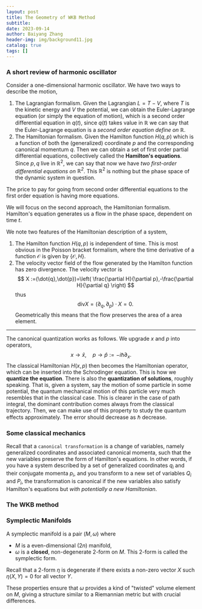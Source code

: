 ```yaml
---
layout: post
title: The Geometry of WKB Method
subtitle: 
date: 2023-09-14
author: Baiyang Zhang
header-img: img/background11.jpg
catalog: true
tags: []
---
```


### A short review of harmonic oscillator

Consider a one-dimensional harmonic oscillator. We have two ways to describe the motion,

1. The Lagrangian formalism. Given the Lagrangian $L=T-V$, where $T$ is the kinetic energy and $V$ the potential, we can obtain the Euler-Lagrange equation (or simply the equation of motion), which is a second order differential equation in $q(t)$, since $q(t)$ takes value in $\mathbb{R}$ we can say that the Euler-Lagrange equation is a *second order equation define on $\mathbb{R}$*. 
2. The Hamiltonian formalism. Given the Hamilton function $H(q,p)$ which is a function of both the (generalized) coordinate $p$ and the corresponding canonical momentum $q$. Then we can obtain a set of first order partial differential equations, collectively called the **Hamilton's equations**. Since $p,q$ live in $\mathbb{R}^{2}$, we can say that now we have *two first-order differential equations on $\mathbb{R}^{2}$*. This $\mathbb{R}^{2}$ is nothing but the phase space of the dynamic system in question. 

The price to pay for going from second order differential equations to the first order equation is having more equations. 

We will focus on the second approach, the Hamiltonian formalism. Hamilton's equation generates us a flow in the phase space, dependent on time $t$.  

We note two features of the Hamiltonian description of a system,

1. The Hamilton function $H(q,p)$ is independent of time. This is most obvious in the Poisson bracket formalism, where the time derivative of a function $\mathcal{O}$ is given by $\left\{ \mathcal{O},H \right\}$.
2. The velocity vector field of the flow generated by the Hamilton function has zero divergence. The velocity vector is
$$
X :=(\dot{q},\dot{p})=\left( \frac{\partial H}{\partial p},-\frac{\partial H}{\partial q} \right)
$$
thus 
$$
\text{div} X = (\partial_ {q},\partial_ {p})\cdot X = 0.
$$
Geometrically this means that the flow preserves the area of a area element. 

- - -

The canonical quantization works as follows. We upgrade $x$ and $p$ into operators,
$$
x\to \hat{x}, \quad  p \to \hat{p} := -i\hbar \partial_ {x}.
$$
The classical Hamiltonian $H(x,p)$ then becomes the Hamiltonian operator, which can be inserted into the Schrodinger equation. This is how we **quantize the equation**. There is also the **quantization of solutions**, roughly speaking. That is, given a system, say the motion of some particle in some potential, the quantum mechanical motion of this particle very much resembles that in the classical case. This is clearer in the case of path integral, the dominant contribution comes always from the classical trajectory. Then, we can make use of this property to study the quantum effects approximately. The error should decrease as $\hbar$ decrease. 

### Some classical mechanics

Recall that a `canonical transformation` is a change of variables, namely generalized coordinates and associated canonical momenta, such that the new variables preserve the form of Hamilton's equations. In other words, if you have a system described by a set of generalized coordinates $q_ {i}$​ and their conjugate momenta $p _ {i}$​, and you transform to a new set of variables $Q_ {i}$​ and $P_ {i}$​, the transformation is canonical if the new variables also satisfy Hamilton's equations but *with potentially a new Hamiltonian*. 


### The WKB method




### Symplectic Manifolds

A symplectic manifold is a pair $(M,\omega)$ where 
- $M$ is a even-dimensional ($2n$) manifold,
- $\omega$ is a **closed**, non-degenerate $2$-form on $M$. This $2$-form is called the symplectic form.

Recall that a $2$-form $\eta$ is degenerate if there exists a non-zero vector $X$ such $\eta(X,Y)=0$ for all vector $Y$. 

These properties ensure that $\omega$ provides a kind of "twisted" volume element on $M$, giving a structure similar to a Riemannian metric but with crucial differences.

